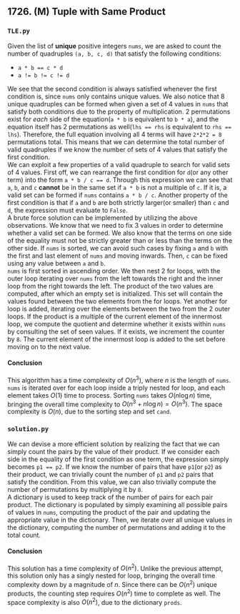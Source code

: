## 1726. (M) Tuple with Same Product

### `TLE.py`
Given the list of **unique** positive integers `nums`, we are asked to count the number of quadruples `(a, b, c, d)` that satisfy the following conditions:  

- `a * b == c * d`  
- `a != b != c != d`  

We see that the second condition is always satisfied whenever the first condition is, since `nums` only contains unique values. We also notice that 8 unique quadruples can be formed when given a set of 4 values in `nums` that satisfy both conditions due to the property of multiplication. 2 permutations exist for *each* side of the equation(`a * b` is equivalent to `b * a`), and the equation itself has 2 permutations as well(`lhs == rhs` is equivalent to `rhs == lhs`). Therefore, the full equation involving all 4 terms will have `2*2*2 = 8` permutations total. This means that we can determine the total number of valid quadruples if we know the number of sets of 4 values that satisfy the first condition.  
We can exploit a few properties of a valid quadruple to search for valid sets of 4 values. First off, we can rearrange the first condition for `d`(or any other term) into the form `a * b / c == d`. Through this expression we can see that `a`, `b`, and `c` **cannot** be in the same set if `a * b` is not a multiple of `c`. If it is, a valid set can be formed if `nums` contains `a * b / c`. Another property of the first condition is that if `a` and `b` are both strictly larger(or smaller) than `c` and `d`, the expression must evaluate to `False`.  
A brute force solution can be implemented by utilizing the above observations. We know that we need to fix 3 values in order to determine whether a valid set can be formed. We also know that the terms on one side of the equality must not be strictly greater than or less than the terms on the other side. If `nums` is sorted, we can avoid such cases by fixing `a` and `b` with the first and last element of `nums` and moving inwards. Then, `c` can be fixed using any value between `a` and `b`.  
`nums` is first sorted in ascending order. We then nest 2 for loops, with the outer loop iterating over `nums` from the left towards the right and the inner loop from the right towards the left. The product of the two values are computed, after which an empty set is initialized. This set will contain the values found between the two elements from the for loops. Yet another for loop is added, iterating over the elements between the two from the 2 outer loops. If the product is a multiple of the current element of the innermost loop, we compute the quotient and determine whether it exists within `nums` by consulting the set of seen values. If it exists, we increment the counter by `8`. The current element of the innermost loop is added to the set before moving on to the next value.  

#### Conclusion
This algorithm has a time complexity of $O(n^3)$, where $n$ is the length of `nums`. `nums` is iterated over for each loop inside a triply nested for loop, and each element takes $O(1)$ time to process. Sorting `nums` takes $O(n\log n)$ time, bringing the overall time complexity to $O(n^3 + n\log n) = O(n^3)$. The space complexity is $O(n)$, due to the sorting step and set `cand`.  
  

### `solution.py`
We can devise a more efficient solution by realizing the fact that we can simply count the pairs by the value of their product. If we consider each side in the equality of the first condition as one term, the expression simply becomes `p1 == p2`. If we know the number of pairs that have `p1`(or `p2`) as their product, we can trivially count the number of `p1` and `p2` pairs that satisfy the condition. From this value, we can also trivially compute the number of permutations by multiplying it by `8`.  
A dictionary is used to keep track of the number of pairs for each pair product. The dictionary is populated by simply examining all possible pairs of values in `nums`, computing the product of the pair and updating the appropriate value in the dictionary. Then, we iterate over all unique values in the dictionary, computing the number of permutations and adding it to the total count.  

#### Conclusion
This solution has a time complexity of $O(n^2)$. Unlike the previous attempt, this solution only has a singly nested for loop, bringing the overall time complexity down by a magnitude of $n$. Since there can be $O(n^2)$ unique products, the counting step requires $O(n^2)$ time to complete as well. The space complexity is also $O(n^2)$, due to the dictionary `prods`.  
  

